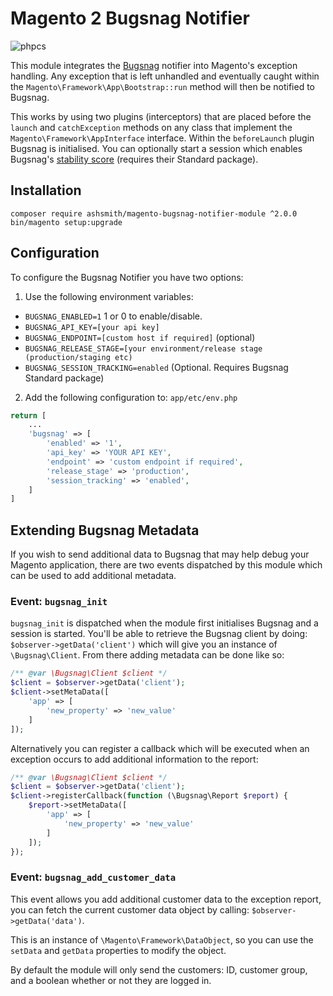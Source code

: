 # Magento 2 Bugsnag Notifier

![phpcs](https://github.com/ashsmith/magento-bugsnag-notifier-module/workflows/phpcs/badge.svg)

This module integrates the [Bugsnag](https://www.bugsnag.com) notifier into Magento's exception handling. Any exception that is left unhandled and eventually caught within the `Magento\Framework\App\Bootstrap::run` method will then be notified to Bugsnag.

This works by using two plugins (interceptors) that are placed before the `launch` and `catchException` methods on any class that implement the `Magento\Framework\AppInterface` interface. Within the `beforeLaunch` plugin Bugsnag is initialised. You can optionally start a session which enables Bugsnag's [stability score](https://www.bugsnag.com/product/stability-score) (requires their Standard package).


## Installation

    composer require ashsmith/magento-bugsnag-notifier-module ^2.0.0
    bin/magento setup:upgrade

## Configuration

To configure the Bugsnag Notifier you have two options:

1) Use the following environment variables:

- `BUGSNAG_ENABLED=1` 1 or 0 to enable/disable.
- `BUGSNAG_API_KEY=[your api key]`
- `BUGSNAG_ENDPOINT=[custom host if required]` (optional)
- `BUGSNAG_RELEASE_STAGE=[your environment/release stage (production/staging etc)`
- `BUGSNAG_SESSION_TRACKING=enabled` (Optional. Requires Bugsnag Standard package)

2) Add the following configuration to: `app/etc/env.php`

```php
return [
    ...
    'bugsnag' => [
        'enabled' => '1',
        'api_key' => 'YOUR API KEY',
        'endpoint' => 'custom endpoint if required',
        'release_stage' => 'production',
        'session_tracking' => 'enabled',
    ]
]
```


## Extending Bugsnag Metadata

If you wish to send additional data to Bugsnag that may help debug your Magento application, there are two events dispatched by this module which can be used to add additional metadata.

### Event: `bugsnag_init`
`bugsnag_init` is dispatched when the module first initialises Bugsnag and a session is started. You'll be able to retrieve the Bugsnag client by doing: `$observer->getData('client')` which will give you an instance of `\Bugsnag\Client`. From there adding metadata can be done like so:

```php
/** @var \Bugsnag\Client $client */
$client = $observer->getData('client');
$client->setMetaData([
    'app' => [
        'new_property' => 'new_value'
    ]
]);
```

Alternatively you can register a callback which will be executed when an exception occurs to add additional information to the report:

```php
/** @var \Bugsnag\Client $client */
$client = $observer->getData('client');
$client->registerCallback(function (\Bugsnag\Report $report) {
    $report->setMetaData([
        'app' => [
            'new_property' => 'new_value'
        ]
    ]);
});
```

### Event: `bugsnag_add_customer_data`
This event allows you add additional customer data to the exception report, you can fetch the current customer data object by calling: `$observer->getData('data')`.

This is an instance of `\Magento\Framework\DataObject`, so you can use the `setData` and `getData` properties to modify the object.

By default the module will only send the customers: ID, customer group, and a boolean whether or not they are logged in.
